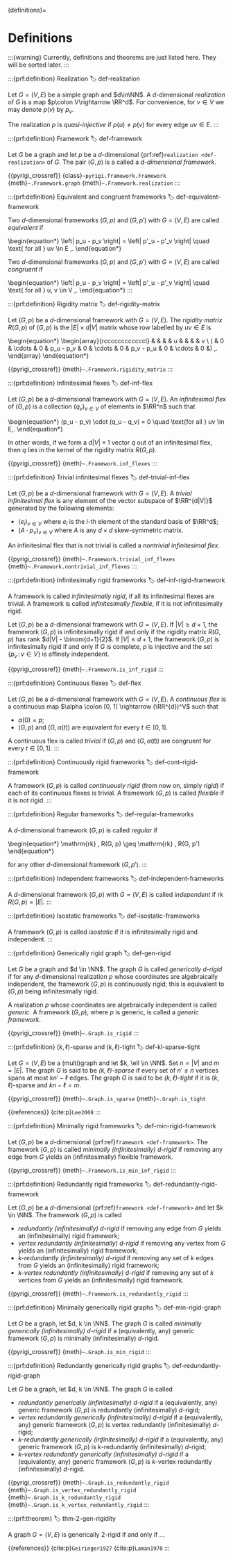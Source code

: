 (definitions)=
# Definitions


:::{warning}
Currently, definitions and theorems are just listed here. They will be sorted later.
:::


:::{prf:definition} Realization
:label: def-realization

Let $G=(V,E)$ be a simple graph and $d\in\NN$.
A $d$-dimensional _realization_ of $G$ is a map $p\colon V\rightarrow \RR^d$.
For convenience, for $v \in V$ we may denote $p(v)$ by $p_v$.

The realization $p$ is _quasi-injective_ if $p(u)\neq p(v)$ for every edge $uv\in E$.
:::


:::{prf:definition} Framework
:label: def-framework

Let $G$ be a graph and let $p$ be a $d$-dimensional {prf:ref}`realization <def-realization>` of $G$.
The pair $(G, p)$ is a called a _$d$-dimensional framework_.

{{pyrigi_crossref}} {class}`~pyrigi.framework.Framework`
{meth}`~.Framework.graph`
{meth}`~.Framework.realization`
:::


:::{prf:definition} Equivalent and congruent frameworks
:label: def-equivalent-framework

Two $d$-dimensional frameworks $(G, p)$ and $(G, p')$ with $G = (V, E)$ are called _equivalent_ if

\begin{equation*}
 \left\| p_u - p_v \right\| = \left\| p'_u - p'_v \right\|
 \quad \text{ for all } uv \in E \,.
\end{equation*}

Two $d$-dimensional frameworks $(G, p)$ and $(G, p')$ with $G = (V, E)$ are called _congruent_ if

\begin{equation*}
 \left\| p_u - p_v \right\| = \left\| p'_u - p'_v \right\|
 \quad \text{ for all } u, v \in V \,.
\end{equation*}
:::


:::{prf:definition} Rigidity matrix
:label: def-rigidity-matrix

Let $(G, p)$ be a $d$-dimensional framework with $G = (V, E)$.
The _rigidity matrix_ $R(G, p)$ of $(G, p)$ is the $|E| \times d|V|$ matrix whose row labelled by $uv \in E$ is

\begin{equation*}
  \begin{array}{rccccccccccccl}
    &   &        &   & u     & &       &        & v \\
  ( & 0 & \cdots & 0 & p_u - p_v & 0 & \cdots & 0 & p_v - p_u & 0 & \cdots & 0 &) \,.
  \end{array}
\end{equation*}

{{pyrigi_crossref}} {meth}`~.Framework.rigidity_matrix`
:::


:::{prf:definition} Infinitesimal flexes
:label: def-inf-flex

Let $(G, p)$ be a $d$-dimensional framework with $G = (V, E)$.
An _infinitesimal flex_ of $(G, p)$ is a collection $(q_v)_{v \in V}$ of elements in $\RR^n$ such that

\begin{equation*}
 (p_u - p_v) \cdot (q_u - q_v) = 0
 \quad \text{for all } uv \in E\,.
\end{equation*}

In other words, if we form a $d|V| \times 1$ vector $q$ out of an infinitesimal flex, then $q$ lies in the kernel of the rigidity matrix $R(G, p)$.

{{pyrigi_crossref}} {meth}`~.Framework.inf_flexes`
:::


:::{prf:definition} Trivial infinitesimal flexes
:label: def-trivial-inf-flex

Let $(G, p)$ be a $d$-dimensional framework with $G = (V, E)$.
A _trivial infinitesimal flex_ is any element of the vector subspace of $\RR^{d|V|}$
generated by the following elements:

* $(e_i)_{v \in V}$ where $e_i$ is the $i$-th element of the standard basis of $\RR^d$;
* $(A \cdot p_v)_{v \in V}$ where $A$ is any $d \times d$ skew-symmetric matrix.

An infinitesimal flex that is not trivial is called a _nontrivial infinitesimal flex_.

{{pyrigi_crossref}} {meth}`~.Framework.trivial_inf_flexes`
{meth}`~.Framework.nontrivial_inf_flexes`
:::


:::{prf:definition} Infinitesimally rigid frameworks
:label: def-inf-rigid-framework

A framework is called _infinitesimally rigid_, if all its infinitesimal flexes are trivial.
A framework is called _infinitesimally flexible_, if it is not infinitesimally rigid.

Let $(G, p)$ be a $d$-dimensional framework with $G = (V, E)$.
If $|V| \geq d+1$, the framework $(G, p)$ is infinitesimally rigid if and only if the rigidity matrix $R(G, p)$ has rank $d|V| - \binom{d+1}{2}$.
If $|V| \leq d+1$, the framework $(G, p)$ is infinitesimally rigid if and only if $G$ is complete, $p$ is injective and the set $\{ p_v \, : \, v \in V\}$ is affinely independent.

{{pyrigi_crossref}} {meth}`~.Framework.is_inf_rigid`
:::

:::{prf:definition} Continuous flexes
:label: def-flex

Let $(G, p)$ be a $d$-dimensional framework with $G = (V, E)$.
A _continuous flex_ is a continuous map $\alpha \colon [0, 1] \rightarrow (\RR^{d})^V$ such that

* $\alpha(0) = p$;
* $(G, p)$ and $(G, \alpha(t))$ are equivalent for every $t \in [0,1]$.

A continuous flex is called _trivial_ if $(G, p)$ and $(G, \alpha(t))$ are congruent for every $t \in [0,1]$.
:::


:::{prf:definition} Continuously rigid frameworks
:label: def-cont-rigid-framework

A framework $(G, p)$ is called _continuously rigid_ (from now on, simply _rigid_) if each of its continuous flexes is trivial.
A framework $(G, p)$ is called _flexible_ if it is not rigid.
:::


:::{prf:definition} Regular frameworks
:label: def-regular-frameworks

A $d$-dimensional framework $(G, p)$ is called _regular_ if

\begin{equation*}
 \mathrm{rk} \, R(G, p) \geq \mathrm{rk} \, R(G, p')
\end{equation*}

for any other $d$-dimensional framework $(G, p')$.
:::


:::{prf:definition} Independent frameworks
:label: def-independent-frameworks

A $d$-dimensional framework $(G, p)$ with $G = (V, E)$ is called _independent_ if $\mathrm{rk} \, R(G, p) = |E|$.
:::

:::{prf:definition} Isostatic frameworks
:label: def-isostatic-frameworks

A framework $(G, p)$ is called _isostatic_ if it is infinitesimally rigid and independent.
:::


:::{prf:definition} Generically rigid graph
:label: def-gen-rigid

Let $G$ be a graph and $d \in \NN$.
The graph $G$ is called _generically $d$-rigid_ if for any $d$-dimensional realization $p$ whose coordinates are algebraically independent, the framework $(G, p)$ is continuously rigid; this is equivalent to $(G, p)$ being infinitesimally rigid.

A realization $p$ whose coordinates are algebraically independent is called _generic_.
A framework $(G, p)$, where $p$ is generic, is called a _generic framework_.

{{pyrigi_crossref}} {meth}`~.Graph.is_rigid`
:::


:::{prf:definition} $(k, \ell)$-sparse and $(k, \ell)$-tight
:label: def-kl-sparse-tight

Let $G = (V, E)$ be a (multi)graph and let $k, \ell \in \NN$.
Set $n = |V|$ and $m = |E|$.
The graph $G$ is said to be _$(k, \ell)$-sparse_ if every set of $n' \leq n$ vertices spans at most $kn' - \ell$ edges.
The graph $G$ is said to be _$(k, \ell)$-tight_ if it is $(k, \ell)$-sparse and $kn - \ell = m$.

{{pyrigi_crossref}} {meth}`~.Graph.is_sparse`
{meth}`~.Graph.is_tight`

{{references}} {cite:p}`Lee2008`
:::

:::{prf:definition} Minimally rigid frameworks
:label: def-min-rigid-framework

Let $(G,p)$ be a $d$-dimensional {prf:ref}`framework <def-framework>`.
The framework $(G, p)$ is called _minimally (infinitesimally) $d$-rigid_
if removing any edge from $G$ yields an (infinitesimally) flexible framework.

{{pyrigi_crossref}} {meth}`~.Framework.is_min_inf_rigid`
:::

:::{prf:definition} Redundantly rigid frameworks
:label: def-redundantly-rigid-framework

Let $(G,p)$ be a $d$-dimensional {prf:ref}`framework <def-framework>` and let $k \in \NN$.
The framework $(G, p)$ is called

* _redundantly (infinitesimally) $d$-rigid_ if removing any edge from $G$ yields an (infinitesimally) rigid framework;
* _vertex redundantly (infinitesimally) $d$-rigid_ if removing any vertex from $G$ yields an (infinitesimally) rigid framework;
* _$k$-redundantly (infinitesimally) $d$-rigid_ if removing any set of $k$ edges from $G$ yields an (infinitesimally) rigid framework;
* _$k$-vertex redundantly (infinitesimally) $d$-rigid_ if removing any set of $k$ vertices from $G$ yields an (infinitesimally) rigid framework.

{{pyrigi_crossref}} {meth}`~.Framework.is_redundantly_rigid`
:::


:::{prf:definition} Minimally generically rigid graphs
:label: def-min-rigid-graph

Let $G$ be a graph, let $d, k \in \NN$.
The graph $G$ is called _minimally generically (infinitesimally) $d$-rigid_ if a (equivalently, any) generic framework $(G, p)$ is minimally (infinitesimally) $d$-rigid.

{{pyrigi_crossref}} {meth}`~.Graph.is_min_rigid`
:::


:::{prf:definition} Redundantly generically rigid graphs
:label: def-redundantly-rigid-graph

Let $G$ be a graph, let $d, k \in \NN$.
The graph $G$ is called

* _redundantly generically (infinitesimally) $d$-rigid_ if a (equivalently, any) generic framework $(G, p)$ is redundantly (infinitesimally) $d$-rigid;
* _vertex redundantly generically (infinitesimally) $d$-rigid_ if a (equivalently, any) generic framework $(G, p)$ is vertex redundantly (infinitesimally) $d$-rigid;
* _$k$-redundantly generically (infinitesimally) $d$-rigid_ if a (equivalently, any) generic framework $(G, p)$ is $k$-redundantly (infinitesimally) $d$-rigid;
* _$k$-vertex redundantly generically (infinitesimally) $d$-rigid_ if a (equivalently, any) generic framework $(G, p)$ is $k$-vertex redundantly  (infinitesimally) $d$-rigid.

{{pyrigi_crossref}} {meth}`~.Graph.is_redundantly_rigid`
{meth}`~.Graph.is_vertex_redundantly_rigid`
{meth}`~.Graph.is_k_redundantly_rigid`
{meth}`~.Graph.is_k_vertex_redundantly_rigid`
:::


:::{prf:theorem}
:label: thm-2-gen-rigidity

A graph $G = (V, E)$ is generically $2$-rigid if and only if ...

{{references}} {cite:p}`Geiringer1927`
{cite:p}`Laman1970`
:::

